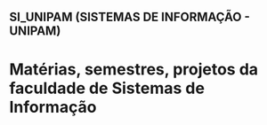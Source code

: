 ## SI_UNIPAM (SISTEMAS DE INFORMAÇÃO - UNIPAM)

# Matérias, semestres, projetos da faculdade de Sistemas de Informação
